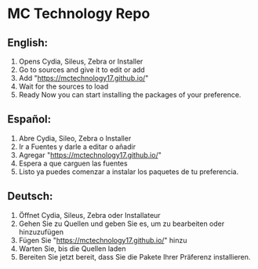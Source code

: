 # MC Technology Repo
## English:
1. Opens Cydia, Sileus, Zebra or Installer
2. Go to sources and give it to edit or add
3. Add "https://mctechnology17.github.io/"
4. Wait for the sources to load
5. Ready Now you can start installing the packages of your preference.
## Español:
1. Abre Cydia, Sileo, Zebra o Installer
2. Ir a Fuentes y darle a editar o añadir
3. Agregar "https://mctechnology17.github.io/"
4. Espera a que carguen las fuentes
5. Listo ya puedes comenzar a instalar los paquetes de tu preferencia.
## Deutsch:
1. Öffnet Cydia, Sileus, Zebra oder Installateur
2. Gehen Sie zu Quellen und geben Sie es, um zu bearbeiten oder hinzuzufügen
3. Fügen Sie "https://mctechnology17.github.io/" hinzu
4. Warten Sie, bis die Quellen laden
5. Bereiten Sie jetzt bereit, dass Sie die Pakete Ihrer Präferenz installieren.
